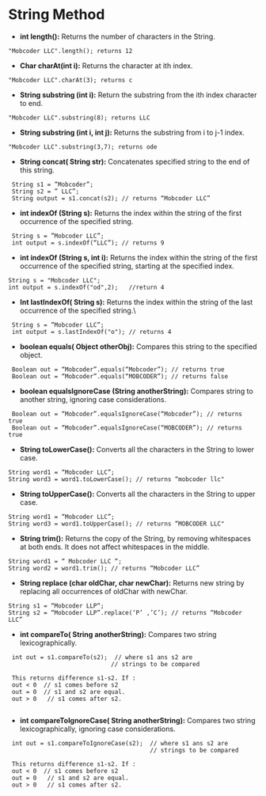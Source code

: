 # String Method 

* **int length():** Returns the number of characters in the String.

```
"Mobcoder LLC".length(); returns 12
```

* **Char charAt(int i):** Returns the character at ith index.

```
"Mobcoder LLC".charAt(3); returns c
```

* **String substring (int i):** Return the substring from the ith  index character to end.

```
"Mobcoder LLC".substring(8); returns LLC
```

* **String substring (int i, int j):** Returns the substring from i to j-1 index.

```
"Mobcoder LLC".substring(3,7); returns ode
```

* **String concat( String str):** Concatenates specified string to the end of this string.

```
 String s1 = ”Mobcoder”;
 String s2 = ” LLC”;
 String output = s1.concat(s2); // returns “Mobcoder LLC”
```

* **int indexOf (String s):** Returns the index within the string of the first occurrence of the specified string.

```
 String s = ”Mobcoder LLC”;
 int output = s.indexOf(“LLC”); // returns 9
```

* **int indexOf (String s, int i):** Returns the index within the string of the first occurrence of the specified string, starting at the specified index.

```
String s = "Mobcoder LLC";
int output = s.indexOf("od",2);   //return 4
```

* **Int lastIndexOf( String s):** Returns the index within the string of the last occurrence of the specified string.\

```
 String s = ”Mobcoder LLC”;
 int output = s.lastIndexOf("o"); // returns 4
```

* **boolean equals( Object otherObj):** Compares this string to the specified object.

```
 Boolean out = “Mobcoder”.equals(“Mobcoder”); // returns true
 Boolean out = “Mobcoder”.equals(“MOBCODER”); // returns false
```

* **boolean  equalsIgnoreCase (String anotherString):** Compares string to another string, ignoring case considerations.

```
 Boolean out = “Mobcoder”.equalsIgnoreCase(“Mobcoder”); // returns true
 Boolean out = “Mobcoder”.equalsIgnoreCase(“MOBCODER”); // returns true
```
* **String toLowerCase():** Converts all the characters in the String to lower case.

```
String word1 = “Mobcoder LLC”;
String word3 = word1.toLowerCase(); // returns “mobcoder llc"
```

* **String toUpperCase():** Converts all the characters in the String to upper case.

```
String word1 = “Mobcoder LLC”;
String word3 = word1.toUpperCase(); // returns “MOBCODER LLC"
```

* **String trim():** Returns the copy of the String, by removing whitespaces at both ends. It does not affect whitespaces in the middle.

```
String word1 = “ Mobcoder LLC “;
String word2 = word1.trim(); // returns “Mobcoder LLC”
```

*  **String replace (char oldChar, char newChar):** Returns new string by replacing all occurrences of oldChar with newChar.

```
String s1 = “Mobcoder LLP“;
String s2 = “Mobcoder LLP”.replace(‘P’ ,’C’); // returns “Mobcoder LLC”
```

* **int compareTo( String anotherString):** Compares two string lexicographically.

```
 int out = s1.compareTo(s2);  // where s1 ans s2 are
                             // strings to be compared

 This returns difference s1-s2. If :
 out < 0  // s1 comes before s2
 out = 0  // s1 and s2 are equal.
 out > 0   // s1 comes after s2.
 
```

* **int compareToIgnoreCase( String anotherString):** Compares two string lexicographically, ignoring case considerations.

```
 int out = s1.compareToIgnoreCase(s2);  // where s1 ans s2 are 
                                        // strings to be compared

 This returns difference s1-s2. If :
 out < 0  // s1 comes before s2
 out = 0   // s1 and s2 are equal.
 out > 0   // s1 comes after s2.
```
